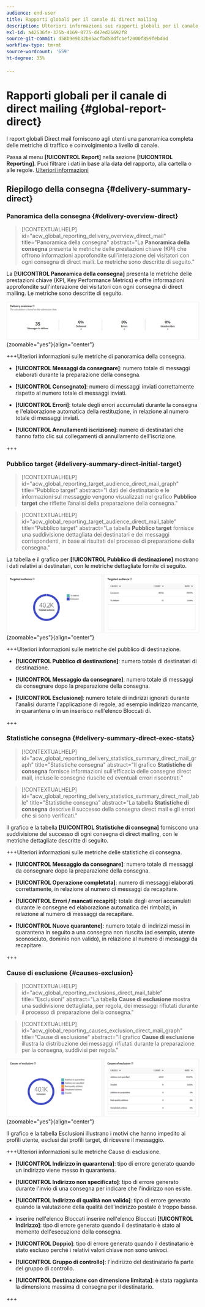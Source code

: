 ```yaml
---
audience: end-user
title: Rapporti globali per il canale di direct mailing
description: Ulteriori informazioni sui rapporti globali per il canale di direct mailing
exl-id: a42536fe-375b-4169-8775-d47ed26692f8
source-git-commit: d58b9e9b32b85acfbd58dfcbef2000f859feb40d
workflow-type: tm+mt
source-wordcount: '659'
ht-degree: 35%

---
```


# Rapporti globali per il canale di direct mailing {#global-report-direct}

I report globali Direct mail forniscono agli utenti una panoramica completa delle metriche di traffico e coinvolgimento a livello di canale.

Passa al menu **[!UICONTROL Report]** nella sezione **[!UICONTROL Reporting]**. Puoi filtrare i dati in base alla data del rapporto, alla cartella o alle regole. [Ulteriori informazioni](global-reports.md)

## Riepilogo della consegna {#delivery-summary-direct}

### Panoramica della consegna {#delivery-overview-direct}

>[!CONTEXTUALHELP]
>id="acw_global_reporting_delivery_overview_direct_mail"
>title="Panoramica della consegna"
>abstract="La **Panoramica della consegna** presenta le metriche delle prestazioni chiave (KPI) che offrono informazioni approfondite sull’interazione dei visitatori con ogni consegna di direct maili. Le metriche sono descritte di seguito."

La **[!UICONTROL Panoramica della consegna]** presenta le metriche delle prestazioni chiave (KPI, Key Performance Metrics) e offre informazioni approfondite sull&#39;interazione dei visitatori con ogni consegna di direct mailing. Le metriche sono descritte di seguito.

![Questa immagine mostra le metriche di panoramica della consegna per le consegne di direct mailing.](assets/global_report_direct_mail_delivery_overview.png){zoomable="yes"}{align="center"}

+++Ulteriori informazioni sulle metriche di panoramica della consegna.

* **[!UICONTROL Messaggi da consegnare]**: numero totale di messaggi elaborati durante la preparazione della consegna.

* **[!UICONTROL Consegnato]**: numero di messaggi inviati correttamente rispetto al numero totale di messaggi inviati.

* **[!UICONTROL Errori]**: totale degli errori accumulati durante la consegna e l&#39;elaborazione automatica della restituzione, in relazione al numero totale di messaggi inviati.

* **[!UICONTROL Annullamenti iscrizione]**: numero di destinatari che hanno fatto clic sui collegamenti di annullamento dell&#39;iscrizione.

+++

### Pubblico target {#delivery-summary-direct-initial-target}

>[!CONTEXTUALHELP]
>id="acw_global_reporting_target_audience_direct_mail_graph"
>title="Pubblico target"
>abstract="I dati del destinatario e le informazioni sul messaggio vengono visualizzati nel grafico **Pubblico target** che riflette l’analisi della preparazione della consegna."

>[!CONTEXTUALHELP]
>id="acw_global_reporting_target_audience_direct_mail_table"
>title="Pubblico target"
>abstract="La tabella **Pubblico target** fornisce una suddivisione dettagliata dei destinatari e dei messaggi corrispondenti, in base ai risultati del processo di preparazione della consegna."

La tabella e il grafico per **[!UICONTROL Pubblico di destinazione]** mostrano i dati relativi ai destinatari, con le metriche dettagliate fornite di seguito.

![Nell&#39;immagine sono illustrate le metriche del pubblico di destinazione per le consegne di direct mailing.](assets/global_report_direct_mail_targeted_audience.png){zoomable="yes"}{align="center"}

+++Ulteriori informazioni sulle metriche del pubblico di destinazione.

* **[!UICONTROL Pubblico di destinazione]**: numero totale di destinatari di destinazione.

* **[!UICONTROL Messaggio da consegnare]**: numero totale di messaggi da consegnare dopo la preparazione della consegna.

* **[!UICONTROL Esclusione]**: numero totale di indirizzi ignorati durante l&#39;analisi durante l&#39;applicazione di regole, ad esempio indirizzo mancante, in quarantena o in un inserisco nell&#39;elenco Bloccati di.

+++

### Statistiche consegna {#delivery-summary-direct-exec-stats}

>[!CONTEXTUALHELP]
>id="acw_global_reporting_delivery_statistics_summary_direct_mail_graph"
>title="Statistiche consegna"
>abstract="Il grafico **Statistiche di consegna** fornisce informazioni sull’efficacia delle consegne direct mail, incluse le consegne riuscite ed eventuali errori riscontrati."

>[!CONTEXTUALHELP]
>id="acw_global_reporting_delivery_statistics_summary_direct_mail_table"
>title="Statistiche consegna"
>abstract="La tabella **Statistiche di consegna** descrive il successo della consegna direct mail e gli errori che si sono verificati."

Il grafico e la tabella **[!UICONTROL Statistiche di consegna]** forniscono una suddivisione del successo di ogni consegna di direct mailing, con le metriche dettagliate descritte di seguito.

+++Ulteriori informazioni sulle metriche delle statistiche di consegna.

* **[!UICONTROL Messaggio da consegnare]**: numero totale di messaggi da consegnare dopo la preparazione della consegna.

* **[!UICONTROL Operazione completata]**: numero di messaggi elaborati correttamente, in relazione al numero di messaggi da recapitare.

* **[!UICONTROL Errori / mancati recapiti]**: totale degli errori accumulati durante le consegne ed elaborazione automatica dei rimbalzi, in relazione al numero di messaggi da recapitare.

* **[!UICONTROL Nuove quarantene]**: numero totale di indirizzi messi in quarantena in seguito a una consegna non riuscita (ad esempio, utente sconosciuto, dominio non valido), in relazione al numero di messaggi da recapitare.

+++

### Cause di esclusione {#causes-exclusion}

>[!CONTEXTUALHELP]
>id="acw_global_reporting_exclusions_direct_mail_table"
>title="Esclusioni"
>abstract="La tabella **Cause di esclusione** mostra una suddivisione dettagliata, per regola, dei messaggi rifiutati durante il processo di preparazione della consegna."

>[!CONTEXTUALHELP]
>id="acw_global_reporting_causes_exclusion_direct_mail_graph"
>title="Cause di esclusione"
>abstract="Il grafico **Cause di esclusione** illustra la distribuzione dei messaggi rifiutati durante la preparazione per la consegna, suddivisi per regola."

![Nell&#39;immagine sono illustrate le cause delle metriche di esclusione per le consegne di direct mailing.](assets/global_report_direct_mail_exclusions.png){zoomable="yes"}{align="center"}

Il grafico e la tabella Esclusioni illustrano i motivi che hanno impedito ai profili utente, esclusi dai profili target, di ricevere il messaggio.

+++Ulteriori informazioni sulle metriche Cause di esclusione.

* **[!UICONTROL Indirizzo in quarantena]**: tipo di errore generato quando un indirizzo viene messo in quarantena.

* **[!UICONTROL Indirizzo non specificato]**: tipo di errore generato durante l&#39;invio di una consegna per indicare che l&#39;indirizzo non esiste.

* **[!UICONTROL Indirizzo di qualità non valido]**: tipo di errore generato quando la valutazione della qualità dell&#39;indirizzo postale è troppo bassa.

* inserire nell&#39;elenco Bloccati inserire nell&#39;elenco Bloccati **[!UICONTROL Indirizzo]**: tipo di errore generato quando il destinatario è stato al momento dell&#39;esecuzione della consegna.

* **[!UICONTROL Doppio]**: tipo di errore generato quando il destinatario è stato escluso perché i relativi valori chiave non sono univoci.

* **[!UICONTROL Gruppo di controllo]**: l&#39;indirizzo del destinatario fa parte del gruppo di controllo.

* **[!UICONTROL Destinazione con dimensione limitata]**: è stata raggiunta la dimensione massima di consegna per il destinatario.

+++